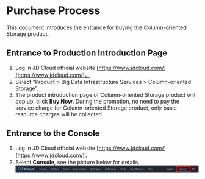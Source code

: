 # Purchase Process

This document introduces the entrance for buying the Column-oriented Storage product.

## Entrance to Production Introduction Page
1. Log in JD Cloud official website [https://www.jdcloud.com/](https://www.jdcloud.com/)。
2. Select “Product > Big Data Infrastructure Services > Column-oriented Storage”.
3. The product introduction page of Column-oriented Storage product will pop up, click **Buy Now**. During the promotion, no need to pay the service charge for Column-oriented Storage product, only basic resource charges will be collected.

## Entrance to the Console

1. Log in JD Cloud official website [https://www.jdcloud.com/](https://www.jdcloud.com/)。
2. Select **Console**, see the picture below for details.
![控制台](../../../../image/jmr/console-buy.png)
